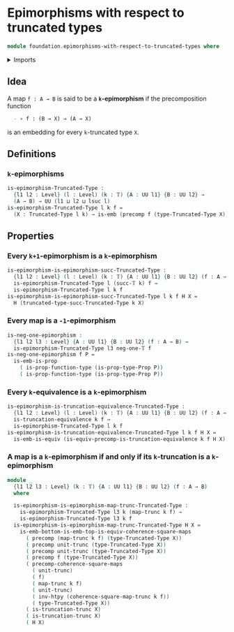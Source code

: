 # Epimorphisms with respect to truncated types

```agda
module foundation.epimorphisms-with-respect-to-truncated-types where
```

<details><summary>Imports</summary>

```agda
open import foundation.commuting-squares-of-maps
open import foundation.embeddings
open import foundation.equivalences
open import foundation.functions
open import foundation.functoriality-function-types
open import foundation.functoriality-truncation
open import foundation.homotopies
open import foundation.propositions
open import foundation.truncated-types
open import foundation.truncation-equivalences
open import foundation.truncation-levels
open import foundation.truncations
open import foundation.universe-levels
```

</details>

## Idea

A map `f : A → B` is said to be a **`k`-epimorphism** if the precomposition
function

```md
  - ∘ f : (B → X) → (A → X)
```

is an embedding for every `k`-truncated type `X`.

## Definitions

### `k`-epimorphisms

```agda
is-epimorphism-Truncated-Type :
  {l1 l2 : Level} (l : Level) (k : 𝕋) {A : UU l1} {B : UU l2} →
  (A → B) → UU (l1 ⊔ l2 ⊔ lsuc l)
is-epimorphism-Truncated-Type l k f =
  (X : Truncated-Type l k) → is-emb (precomp f (type-Truncated-Type X))
```

## Properties

### Every `k+1`-epimorphism is a `k`-epimorphism

```agda
is-epimorphism-is-epimorphism-succ-Truncated-Type :
  {l1 l2 : Level} (l : Level) (k : 𝕋) {A : UU l1} {B : UU l2} (f : A → B) →
  is-epimorphism-Truncated-Type l (succ-𝕋 k) f →
  is-epimorphism-Truncated-Type l k f
is-epimorphism-is-epimorphism-succ-Truncated-Type l k f H X =
  H (truncated-type-succ-Truncated-Type k X)
```

### Every map is a `-1`-epimorphism

```agda
is-neg-one-epimorphism :
  {l1 l2 l3 : Level} {A : UU l1} {B : UU l2} (f : A → B) →
  is-epimorphism-Truncated-Type l3 neg-one-𝕋 f
is-neg-one-epimorphism f P =
  is-emb-is-prop
    ( is-prop-function-type (is-prop-type-Prop P))
    ( is-prop-function-type (is-prop-type-Prop P))
```

### Every `k`-equivalence is a `k`-epimorphism

```agda
is-epimorphism-is-truncation-equivalence-Truncated-Type :
  {l1 l2 : Level} (l : Level) (k : 𝕋) {A : UU l1} {B : UU l2} (f : A → B) →
  is-truncation-equivalence k f →
  is-epimorphism-Truncated-Type l k f
is-epimorphism-is-truncation-equivalence-Truncated-Type l k f H X =
  is-emb-is-equiv (is-equiv-precomp-is-truncation-equivalence k f H X)
```

### A map is a `k`-epimorphism if and only if its `k`-truncation is a `k`-epimorphism

```agda
module _
  {l1 l2 l3 : Level} (k : 𝕋) {A : UU l1} {B : UU l2} (f : A → B)
  where

  is-epimorphism-is-epimorphism-map-trunc-Truncated-Type :
    is-epimorphism-Truncated-Type l3 k (map-trunc k f) →
    is-epimorphism-Truncated-Type l3 k f
  is-epimorphism-is-epimorphism-map-trunc-Truncated-Type H X =
    is-emb-bottom-is-emb-top-is-equiv-coherence-square-maps
      ( precomp (map-trunc k f) (type-Truncated-Type X))
      ( precomp unit-trunc (type-Truncated-Type X))
      ( precomp unit-trunc (type-Truncated-Type X))
      ( precomp f (type-Truncated-Type X))
      ( precomp-coherence-square-maps
        ( unit-trunc)
        ( f)
        ( map-trunc k f)
        ( unit-trunc)
        ( inv-htpy (coherence-square-map-trunc k f))
        ( type-Truncated-Type X))
      ( is-truncation-trunc X)
      ( is-truncation-trunc X)
      ( H X)
```
